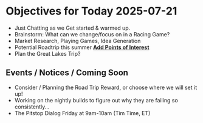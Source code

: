 # Objectives for Today 2025-07-21

- Just Chatting as we Get started & warmed up.
- Brainstorm: What can we change/focus on in a Racing Game?
- Market Research, Playing Games, Idea Generation
- Potential Roadtrip this summer **[Add Points of Interest](https://tyrebyt.es/trip)**
- Plan the Great Lakes Trip?

## Events / Notices / Coming Soon

- Consider / Planning the Road Trip Reward, or choose where we will set it up!
- Working on the nightly builds to figure out why they are failing so consistently...
- The Pitstop Dialog Friday at 9am-10am (Tim Time, ET) 
